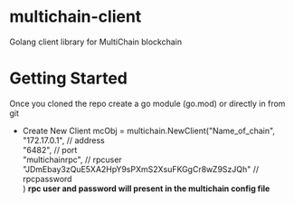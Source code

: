 # multichain-client
Golang client library for MultiChain blockchain

# Getting Started

Once you cloned the repo create a go module (go.mod) or directly in from git

- Create New Client
    mcObj = multichain.NewClient("Name_of_chain", 
                                "172.17.0.1", // address <br/>
                                "6482",       // port <br/>
                                "multichainrpc", // rpcuser <br/>
                                "JDmEbay3zQuE5XA2HpY9sPXmS2XsuFKGgCr8wZ9SzJQh" // rpcpassword <br/>
                                )
    <b>rpc user and password will present in the multichain config file</b>
